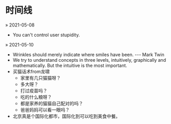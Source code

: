 # 时间线

&raquo; 2021-05-08
- You can't control user stupidity.

&raquo; 2021-05-10
- Wrinkles should merely indicate where smiles have been. --- Mark Twin
- We try to understand concepts in three levels, intuitively, graphically and mathematically. But the intuitive is the most important.
- 买猫话术from龙啸
  - 家里有几只猫猫呀？
  - 多大呀？
  - 打过疫苗吗？
  - 吃的什么粮呀？
  - 都是家养的猫猫自己配对的吗？
  - 爸爸妈妈可以看一眼吗？
- 北京真是个国际化都市，国际化到可以吃到美食中餐。
